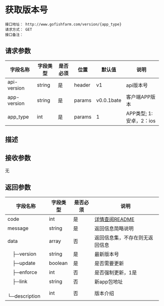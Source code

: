 # 获取版本号
```
接口地址： http://www.gofishfarm.com/version/{app_type}
请求方式： GET
接口备注：
```

## 请求参数

| 字段名称 | 字段类型 | 是否必须 | 位置 | 默认值 | 说明 |
|    -    |    -    |    -    |  -   |   -   |  -   |
| api-version | string | 是 | header | v1 | api版本号 |
| app-version | string | 是 | params | v0.0.1bate | 客户端APP版本 |
| app_type | int | 是 | params | 1 | APP类型; 1:安卓，2：ios |

## 描述

## 接收参数
无

## 返回参数

| 字段名称 | 字段类型 | 是否必须 | 说明 |
|    -    |    -    |    -    |   -   |
| code | int | 是 | [详情查阅README](https://github.com/waitforu/docs/blob/master/README.md#%E9%83%A8%E5%88%86%E8%BF%94%E5%9B%9E%E4%BF%A1%E6%81%AFcode%E8%A1%A8) |
| message | string | 是 | 返回信息简略说明 |
| data | array | 否 | 返回信息集，不存在则无返回信息 |
|　├─version | string | 是 | 最新版本号 |
|　├─update | boolean | 是 | 是否需要更新 |
|　├─enforce | int | 否 | 是否强制更新，1是 |
|　├─link | string | 否 | 新app包地址 |
|　└─description | int | 否 | 版本介绍 |